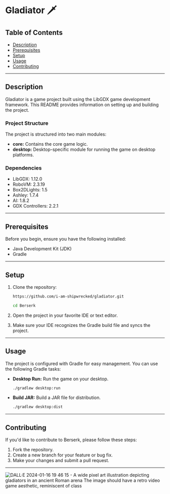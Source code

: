 # Gladiator 🗡️

## Table of Contents
- [Description](#description)
- [Prerequisites](#prerequisites)
- [Setup](#setup)
- [Usage](#usage)
- [Contributing](#contributing)

---

## Description

Gladiator is a game project built using the LibGDX game development framework. This README provides information on setting up and building the project.

### Project Structure

The project is structured into two main modules:
- **core:** Contains the core game logic.
- **desktop:** Desktop-specific module for running the game on desktop platforms.

### Dependencies

- LibGDX: 1.12.0
- RoboVM: 2.3.19
- Box2DLights: 1.5
- Ashley: 1.7.4
- AI: 1.8.2
- GDX Controllers: 2.2.1

---

## Prerequisites

Before you begin, ensure you have the following installed:

- Java Development Kit (JDK)
- Gradle

---

## Setup

1. Clone the repository:

    ```bash
    https://github.com/i-am-shipwrecked/gladiator.git
     ```
    ```bash
    cd Berserk
    ```

2. Open the project in your favorite IDE or text editor.

3. Make sure your IDE recognizes the Gradle build file and syncs the project.

---

## Usage

The project is configured with Gradle for easy management. You can use the following Gradle tasks:

- **Desktop Run:** Run the game on your desktop.

    ```bash
    ./gradlew desktop:run
    ```

- **Build JAR:** Build a JAR file for distribution.

    ```bash
    ./gradlew desktop:dist
    ```

---

## Contributing

If you'd like to contribute to Berserk, please follow these steps:

1. Fork the repository.
2. Create a new branch for your feature or bug fix.
3. Make your changes and submit a pull request.

---
![DALL·E 2024-01-16 19 46 15 - A wide pixel art illustration depicting gladiators in an ancient Roman arena  The image should have a retro video game aesthetic, reminiscent of class](https://github.com/i-am-shipwrecked/gladiator/assets/80786579/00bc1b9f-d4a4-4d87-87f3-f056de601c2f)

